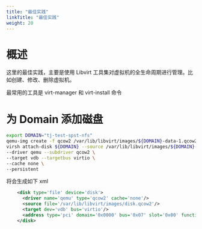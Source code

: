 ```yaml
---
title: "最佳实践"
linkTitle: "最佳实践"
weight: 20
---
```


# 概述

这里的最佳实践，主要是使用 Libvirt 工具集对虚拟机的全生命周期进行管理。比如创建、修改、删除虚拟机。

最常用的工具是 virt-manager 和 virt-install 命令


# 为 Domain 添加磁盘

```bash
export DOMAIN="tj-test-spst-nfs"
qemu-img create -f qcow2 /var/lib/libvirt/images/${DOMAIN}-data-1.qcow2 1T
virsh attach-disk ${DOMAIN} --source /var/lib/libvirt/images/${DOMAIN}-data-1.qcow2 \
--driver qemu --subdriver qcow2 \
--target vdb --targetbus virtio \
--cache none \
--persistent
```

将会生成如下 xml

```xml
    <disk type='file' device='disk'>
      <driver name='qemu' type='qcow2' cache='none'/>
      <source file='/var/lib/libvirt/images/disk.qcow2'/>
      <target dev='vdb' bus='virtio'/>
      <address type='pci' domain='0x0000' bus='0x07' slot='0x00' function='0x0'/>
    </disk>
```